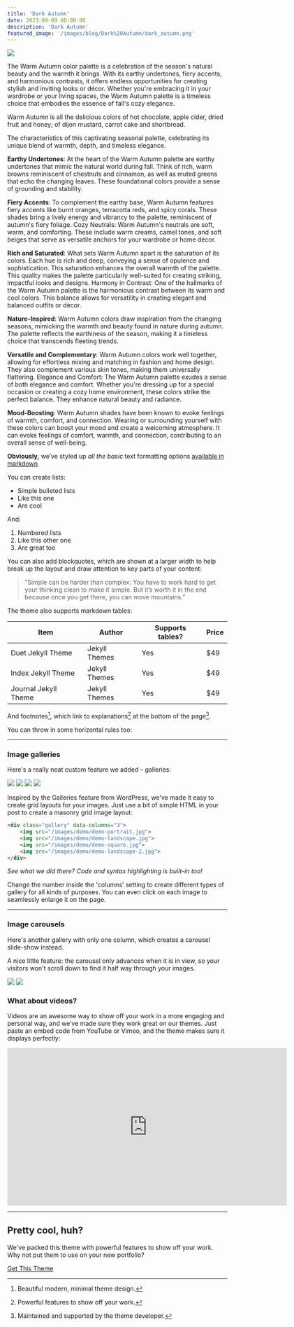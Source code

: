 ```yaml
---
title: 'Dark Autumn'
date: 2023-09-09 00:00:00
description: 'Dark Autumn'
featured_image: '/images/blog/Dark%20Autumn/dark_autumn.png'
---
```


![](/images/blog/Dark%20Autumn/dark_autumn.png)


The Warm Autumn color palette is a celebration of the season's natural beauty and the warmth it brings. With its earthy undertones, fiery accents, and harmonious contrasts, it offers endless opportunities for creating stylish and inviting looks or décor. Whether you're embracing it in your wardrobe or your living spaces, the Warm Autumn palette is a timeless choice that embodies the essence of fall's cozy elegance. 

Warm Autumn is all the delicious colors of hot chocolate, apple cider, dried fruit and honey; of dijon mustard, carrot cake and shortbread.

The characteristics of this captivating seasonal palette, celebrating its unique blend of warmth, depth, and timeless elegance.

**Earthy Undertones**: At the heart of the Warm Autumn palette are earthy undertones that mimic the natural world during fall. Think of rich, warm browns reminiscent of chestnuts and cinnamon, as well as muted greens that echo the changing leaves. These foundational colors provide a sense of grounding and stability.

**Fiery Accents**: To complement the earthy base, Warm Autumn features fiery accents like burnt oranges, terracotta reds, and spicy corals. These shades bring a lively energy and vibrancy to the palette, reminiscent of autumn's fiery foliage.
Cozy Neutrals: Warm Autumn's neutrals are soft, warm, and comforting. These include warm creams, camel tones, and soft beiges that serve as versatile anchors for your wardrobe or home décor.

**Rich and Saturated**: What sets Warm Autumn apart is the saturation of its colors. Each hue is rich and deep, conveying a sense of opulence and sophistication. This saturation enhances the overall warmth of the palette. This quality makes the palette particularly well-suited for creating striking, impactful looks and designs.
Harmony in Contrast: One of the hallmarks of the Warm Autumn palette is the harmonious contrast between its warm and cool colors. This balance allows for versatility in creating elegant and balanced outfits or décor.

**Nature-Inspired**: Warm Autumn colors draw inspiration from the changing seasons, mimicking the warmth and beauty found in nature during autumn. The palette reflects the earthiness of the season, making it a timeless choice that transcends fleeting trends.

**Versatile and Complementary**: Warm Autumn colors work well together, allowing for effortless mixing and matching in fashion and home design. They also complement various skin tones, making them universally flattering.
Elegance and Comfort: The Warm Autumn palette exudes a sense of both elegance and comfort. Whether you're dressing up for a special occasion or creating a cozy home environment, these colors strike the perfect balance. They enhance natural beauty and radiance.

**Mood-Boosting**: Warm Autumn shades have been known to evoke feelings of warmth, comfort, and connection. Wearing or surrounding yourself with these colors can boost your mood and create a welcoming atmosphere. It can evoke feelings of comfort, warmth, and connection, contributing to an overall sense of well-being.

**Obviously,** we’ve styled up *all the basic* text formatting options [available in markdown](https://github.com/adam-p/markdown-here/wiki/Markdown-Cheatsheet).

You can create lists:

* Simple bulleted lists
* Like this one
* Are cool

And:

1. Numbered lists
2. Like this other one
3. Are great too

You can also add blockquotes, which are shown at a larger width to help break up the layout and draw attention to key parts of your content:

> “Simple can be harder than complex: You have to work hard to get your thinking clean to make it simple. But it’s worth it in the end because once you get there, you can move mountains.”

The theme also supports markdown tables:

| Item                 | Author        | Supports tables? | Price |
|----------------------|---------------|------------------|-------|
| Duet Jekyll Theme    | Jekyll Themes | Yes              | $49   |
| Index Jekyll Theme   | Jekyll Themes | Yes              | $49   |
| Journal Jekyll Theme | Jekyll Themes | Yes              | $49   |

And footnotes[^1], which link to explanations[^2] at the bottom of the page[^3].

[^1]: Beautiful modern, minimal theme design.
[^2]: Powerful features to show off your work.
[^3]: Maintained and supported by the theme developer.

You can throw in some horizontal rules too:

---

### Image galleries

Here's a really neat custom feature we added – galleries:

<div class="gallery" data-columns="3">
	<img src="/images/demo/demo-portrait.jpg">
	<img src="/images/demo/demo-landscape.jpg">
	<img src="/images/demo/demo-square.jpg">
	<img src="/images/demo/demo-landscape-2.jpg">
</div>

Inspired by the Galleries feature from WordPress, we've made it easy to create grid layouts for your images. Just use a bit of simple HTML in your post to create a masonry grid image layout:

```html
<div class="gallery" data-columns="3">
    <img src="/images/demo/demo-portrait.jpg">
    <img src="/images/demo/demo-landscape.jpg">
    <img src="/images/demo/demo-square.jpg">
    <img src="/images/demo/demo-landscape-2.jpg">
</div>
```

*See what we did there? Code and syntax highlighting is built-in too!*

Change the number inside the 'columns' setting to create different types of gallery for all kinds of purposes. You can even click on each image to seamlessly enlarge it on the page.

---

### Image carousels

Here's another gallery with only one column, which creates a carousel slide-show instead.

A nice little feature: the carousel only advances when it is in view, so your visitors won't scroll down to find it half way through your images.

<div class="gallery" data-columns="1">
	<img src="/images/demo/demo-landscape.jpg">
	<img src="/images/demo/demo-landscape-2.jpg">
</div>

### What about videos?

Videos are an awesome way to show off your work in a more engaging and personal way, and we’ve made sure they work great on our themes. Just paste an embed code from YouTube or Vimeo, and the theme makes sure it displays perfectly:

<iframe src="https://player.vimeo.com/video/19536258?color=ffffff&title=0&byline=0&portrait=0" width="640" height="360" frameborder="0" webkitallowfullscreen mozallowfullscreen allowfullscreen></iframe>

---

## Pretty cool, huh?

We've packed this theme with powerful features to show off your work. Why not put them to use on your new portfolio?

<a href="https://jekyllthemes.io/theme/index-portfolio-jekyll-theme" class="button button--large">Get This Theme</a>